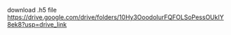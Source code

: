 download .h5 file https://drive.google.com/drive/folders/10Hy3OoodoIurFQFOLSoPessOUkIY8ek8?usp=drive_link
